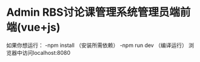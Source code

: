 # Admin RBS讨论课管理系统管理员端前端(vue+js)

如果你想运行：
-npm install  （安装所需依赖）
-npm run dev  （编译运行）
浏览器中访问localhost:8080
